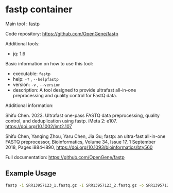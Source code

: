 # fastp container

Main tool : [fastp](https://github.com/OpenGene/fastp)

Code repository: https://github.com/OpenGene/fastp

Additional tools:
- jq: 1.6

Basic information on how to use this tool:
- executable: `fastp`
- help: `-?` , `--helpfastp `
- version: `-v` , `--version`
- description: A tool designed to provide ultrafast all-in-one preprocessing and quality control for FastQ data.

Additional information:

Shifu Chen. 2023. Ultrafast one-pass FASTQ data preprocessing, quality control, and deduplication using fastp. iMeta 2: e107. https://doi.org/10.1002/imt2.107

Shifu Chen, Yanqing Zhou, Yaru Chen, Jia Gu; fastp: an ultra-fast all-in-one FASTQ preprocessor, Bioinformatics, Volume 34, Issue 17, 1 September 2018, Pages i884–i890, https://doi.org/10.1093/bioinformatics/bty560
  
Full documentation: https://github.com/OpenGene/fastp

## Example Usage

```bash
fastp -i SRR13957123_1.fastq.gz -I SRR13957123_2.fastq.gz -o SRR13957123_PE1.fastq.gz -O SRR13957123_PE2.fastq.gz -h SRR13957123_fastp.html -j SRR13957123_fastp.json
```
